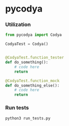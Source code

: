 # pycodya


### Utilization

```python
from pycodya import Codya

CodyaTest = Codya()


@CodyaTest.function_tester
def do_something():
    # code here
    return

@CodyaTest.function_mock
def do_something_else():
    # code here
    return
```

### Run tests
```sh
python3 run_tests.py
```



